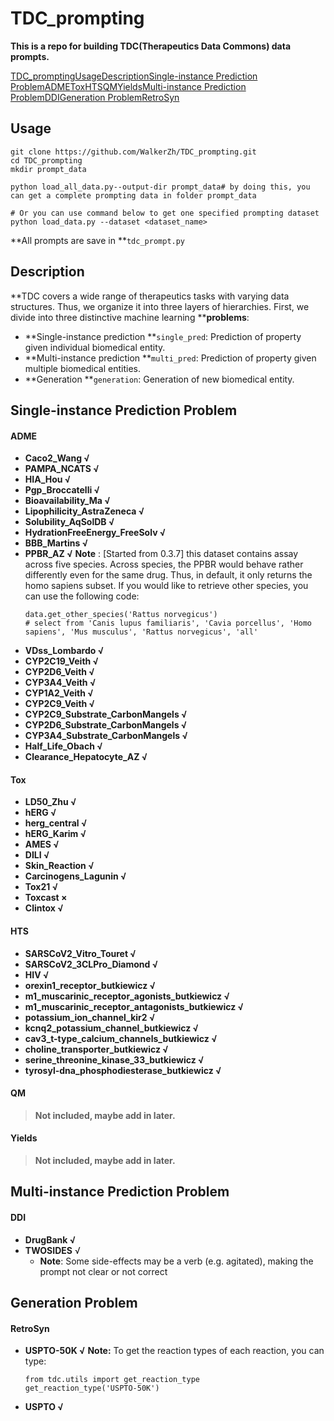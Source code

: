 
# TDC_prompting

**This is a repo for building TDC(Therapeutics Data Commons) data prompts.**

[TDC_prompting]()[Usage]()[Description]()[Single-instance Prediction Problem]()[ADME]()[Tox]()[HTS]()[QM]()[Yields]()[Multi-instance Prediction Problem]()[DDI]()[Generation Problem]()[RetroSyn]()

## Usage

```
git clone https://github.com/WalkerZh/TDC_prompting.git
cd TDC_prompting
mkdir prompt_data

python load_all_data.py--output-dir prompt_data# by doing this, you can get a complete prompting data in folder prompt_data

# Or you can use command below to get one specified prompting dataset
python load_data.py --dataset <dataset_name>
```

**All prompts are save in **`tdc_prompt.py`

## Description

**TDC covers a wide range of therapeutics tasks with varying data structures. Thus, we organize it into three layers of hierarchies. First, we divide into three distinctive machine learning ****problems**:

* **Single-instance prediction **`single_pred`: Prediction of property given individual biomedical entity.
* **Multi-instance prediction **`multi_pred`: Prediction of property given multiple biomedical entities.
* **Generation **`generation`: Generation of new biomedical entity.

## Single-instance Prediction Problem

#### ADME

* **Caco2_Wang √**
* **PAMPA_NCATS √**
* **HIA_Hou √**
* **Pgp_Broccatelli √**
* **Bioavailability_Ma √**
* **Lipophilicity_AstraZeneca √**
* **Solubility_AqSolDB √**
* **HydrationFreeEnergy_FreeSolv √**
* **BBB_Martins √**
* **PPBR_AZ √**
  **Note** : [Started from 0.3.7] this dataset contains assay across five species. Across species, the PPBR would behave rather differently even for the same drug. Thus, in default, it only returns the homo sapiens subset. If you would like to retrieve other species, you can use the following code:
  ```
  data.get_other_species('Rattus norvegicus')
  # select from 'Canis lupus familiaris', 'Cavia porcellus', 'Homo sapiens', 'Mus musculus', 'Rattus norvegicus', 'all'
  ```
* **VDss_Lombardo √**
* **CYP2C19_Veith √**
* **CYP2D6_Veith √**
* **CYP3A4_Veith √**
* **CYP1A2_Veith √**
* **CYP2C9_Veith √**
* **CYP2C9_Substrate_CarbonMangels √**
* **CYP2D6_Substrate_CarbonMangels √**
* **CYP3A4_Substrate_CarbonMangels √**
* **Half_Life_Obach √**
* **Clearance_Hepatocyte_AZ √**

#### Tox

* **LD50_Zhu √**
* **hERG √**
* **herg_central √**
* **hERG_Karim √**
* **AMES √**
* **DILI √**
* **Skin_Reaction √**
* **Carcinogens_Lagunin √**
* **Tox21 √**
* **Toxcast ×**
* **Clintox √**

#### HTS

* **SARSCoV2_Vitro_Touret √**
* **SARSCoV2_3CLPro_Diamond √**
* **HIV √**
* **orexin1_receptor_butkiewicz √**
* **m1_muscarinic_receptor_agonists_butkiewicz √**
* **m1_muscarinic_receptor_antagonists_butkiewicz √**
* **potassium_ion_channel_kir2 √**
* **kcnq2_potassium_channel_butkiewicz √**
* **cav3_t-type_calcium_channels_butkiewicz √**
* **choline_transporter_butkiewicz √**
* **serine_threonine_kinase_33_butkiewicz √**
* **tyrosyl-dna_phosphodiesterase_butkiewicz √**

#### QM

> **Not included, maybe add in later.**

#### Yields

> **Not included, maybe add in later.**

## Multi-instance Prediction Problem

#### DDI

* **DrugBank √**
* **TWOSIDES** √
  * **Note**: Some side-effects may be a verb (e.g. agitated), making the prompt not clear or not correct

## Generation Problem

#### RetroSyn

* **USPTO-50K √**
  **Note:** To get the reaction types of each reaction, you can type:

  ```
  from tdc.utils import get_reaction_type
  get_reaction_type('USPTO-50K')
  ```
* **USPTO √**
